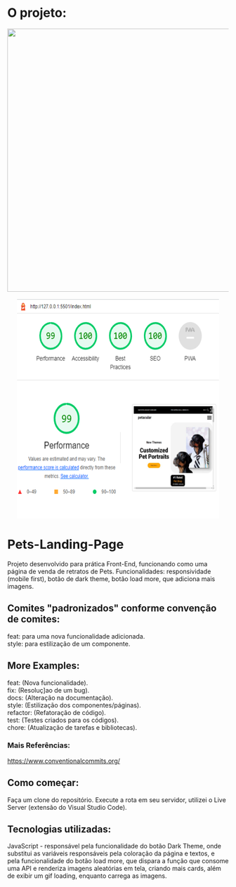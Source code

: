 # O projeto:
<p align="center">
  <img width="580" height="600" src="/images/gif/pet-photo.gif">
</p>

<p align="center">
  <img width="460" height="500" src="/images/gif/pet-photo-lighthouse.PNG">
</p>

# Pets-Landing-Page </br>
Projeto desenvolvido para prática Front-End, funcionando como uma página de venda de retratos de Pets. Funcionalidades: responsividade (mobile first), botão de dark theme, botão load more, que adiciona mais imagens.

## Comites "padronizados" conforme convenção de comites: </br>
feat: para uma nova funcionalidade adicionada.</br>
style: para estilização de um componente.

## More Examples: </br>
feat: (Nova funcionalidade).</br>
fix: (Resoluç]ao de um bug).</br>
docs: (Alteração na documentação).</br>
style: (Estilização dos componentes/páginas).</br>
refactor: (Refatoração de código).</br>
test: (Testes criados para os códigos).</br>
chore: (Atualização de tarefas e bibliotecas).</br>

### Mais Referências: </br>
https://www.conventionalcommits.org/

## Como começar: </br>
Faça um clone do repositório. Execute a rota em seu servidor, utilizei o Live Server (extensão do Visual Studio Code).

## Tecnologias utilizadas:</br>
JavaScript - responsável pela funcionalidade do botão Dark Theme, onde substitui as variáveis responsáveis pela coloração da página e textos, e pela funcionalidade do botão load more, que dispara a função que consome uma API e renderiza imagens aleatórias em tela, criando mais cards, além de exibir um gif loading, enquanto carrega as imagens.
